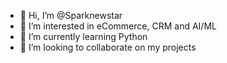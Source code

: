 - 👋 Hi, I’m @Sparknewstar
- 👀 I’m interested in eCommerce, CRM and AI/ML
- 🌱 I’m currently learning Python
- 💞️ I’m looking to collaborate on my projects
